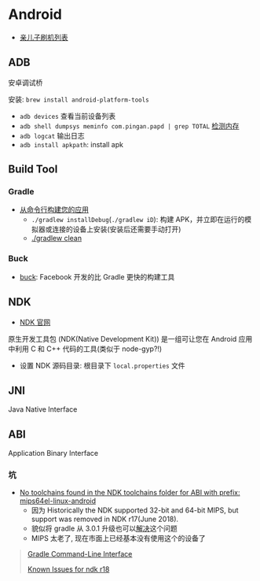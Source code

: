 # Android

* [亲儿子刷机列表](https://developers.google.com/android/images)

## ADB

安卓调试桥

安装: `brew install android-platform-tools`

* `adb devices` 查看当前设备列表
* `adb shell dumpsys meminfo com.pingan.papd | grep TOTAL` [检测内存](https://developer.android.com/studio/command-line/dumpsys?hl=zh-cn)
* `adb logcat` 输出日志
* `adb install apkpath`: install apk

## Build Tool

### Gradle

* [从命令行构建您的应用](https://developer.android.com/studio/build/building-cmdline?hl=zh-CN)
  * `./gradlew installDebug`(`./gradlew iD`): 构建 APK，并立即在运行的模拟器或连接的设备上安装(安装后还需要手动打开)
  * [./gradlew clean](https://docs.gradle.org/current/userguide/command_line_interface.html#cleaning_outputs)

### Buck

* [buck](https://github.com/facebook/buck): Facebook 开发的比 Gradle 更快的构建工具

## NDK

* [NDK 官网](https://developer.android.com/ndk/)

原生开发工具包 (NDK(Native Development Kit)) 是一组可让您在 Android 应用中利用 C 和 C++ 代码的工具(类似于 node-gyp?!)

* 设置 NDK 源码目录: 根目录下 `local.properties` 文件

## JNI

Java Native Interface

## ABI

Application Binary Interface

### 坑

* [No toolchains found in the NDK toolchains folder for ABI with prefix: mips64el-linux-android](https://www.jianshu.com/p/fd3d49c7f1f8)
  * 因为 Historically the NDK supported 32-bit and 64-bit MIPS, but support was removed in NDK r17(June 2018).
  * 貌似将 gradle 从 3.0.1 升级也可以[解决](https://github.com/flutter/flutter/issues/22031#issuecomment-429307598)这个问题
  * MIPS 太老了, 现在市面上已经基本没有使用这个的设备了
  
> [Gradle Command-Line Interface](https://docs.gradle.org/current/userguide/command_line_interface.html)
>
> [Known Issues for ndk r18](https://android.googlesource.com/platform/ndk/+/ndk-release-r18/CHANGELOG.md#known-issues)
